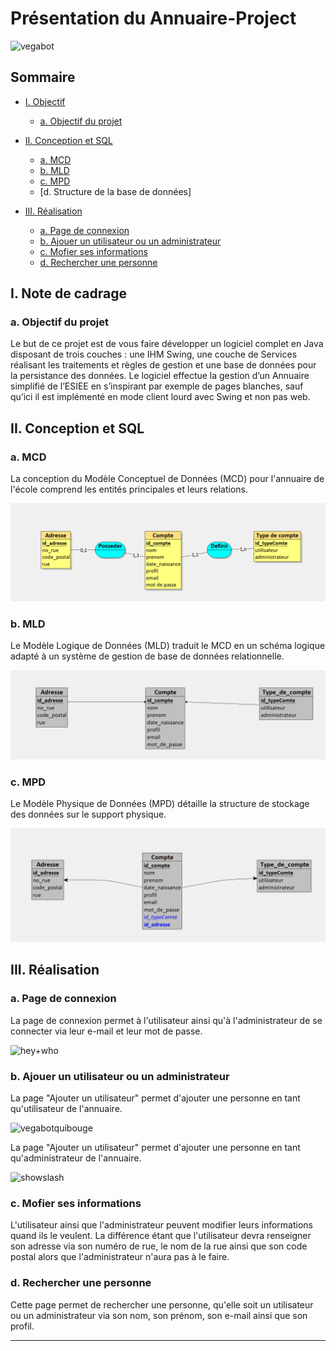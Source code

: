 # Présentation du Annuaire-Project

![vegabot](images/vegabot.jpg)

## Sommaire
- [I. Objectif](#ii-bot-discord)
  - [a. Objectif du projet](#a-commandes-simples)

- [II. Conception et SQL](#i-conception-et-sql)
  - [a. MCD](#a-mcd)
  - [b. MLD](#b-mld)
  - [c. MPD](#c-mpd)
  - [d. Structure de la base de données]

- [III. Réalisation](#i-conception-et-sql)
  - [a. Page de connexion](#a-mcd)
  - [b. Ajouer un utilisateur ou un administrateur](#b-mld)
  - [c. Mofier ses informations](#c-mpd)
  - [d. Rechercher une personne](#c-mpd)

## I. Note de cadrage

### a. Objectif du projet
Le but de ce projet est de vous faire développer un logiciel complet en Java disposant de trois couches :
une IHM Swing, une couche de Services réalisant les traitements et règles de gestion et une base de
données pour la persistance des données. Le logiciel effectue la gestion d’un Annuaire simplifié de
l’ESIEE en s’inspirant par exemple de pages blanches, sauf qu’ici il est implémenté en mode client lourd avec Swing et non pas web.

## II. Conception et SQL

### a. MCD
La conception du Modèle Conceptuel de Données (MCD) pour l'annuaire de l'école comprend les entités principales et leurs relations.

![MCD](Images_Readme/MCD.png)

### b. MLD
Le Modèle Logique de Données (MLD) traduit le MCD en un schéma logique adapté à un système de gestion de base de données relationnelle.

![MLD](Images_Readme/MLD.png)

### c. MPD
Le Modèle Physique de Données (MPD) détaille la structure de stockage des données sur le support physique.

![MPD](Images_Readme/MPD.png)

## III. Réalisation

### a. Page de connexion
La page de connexion permet à l'utilisateur ainsi qu'à l'administrateur de se connecter via leur e-mail et leur mot de passe.

![hey+who](images/hey_commande.png)

### b. Ajouer un utilisateur ou un administrateur
La page "Ajouter un utilisateur" permet d'ajouter une personne en tant qu'utilisateur de l'annuaire.

![vegabotquibouge](images/vegabotvideo.gif)

La page "Ajouter un utilisateur" permet d'ajouter une personne en tant qu'administrateur de l'annuaire.

![showslash](images/showslash.png)

### c. Mofier ses informations
L'utilisateur ainsi que l'administrateur peuvent modifier leurs informations quand ils le veulent. La différence étant que l'utilisateur devra renseigner son adresse
via son numéro de rue, le nom de la rue ainsi que son code postal alors que l'administrateur n'aura pas à le faire.

### d. Rechercher une personne
Cette page permet de rechercher une personne, qu'elle soit un utilisateur ou un administrateur via son nom, son prénom, son e-mail ainsi que son profil.

---
